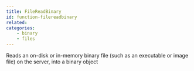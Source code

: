```yaml
---
title: FileReadBinary
id: function-filereadbinary
related:
categories:
    - binary    
    - files
---
```


Reads an on-disk or in-memory binary file (such as an executable or image file) on the server, into a binary object
